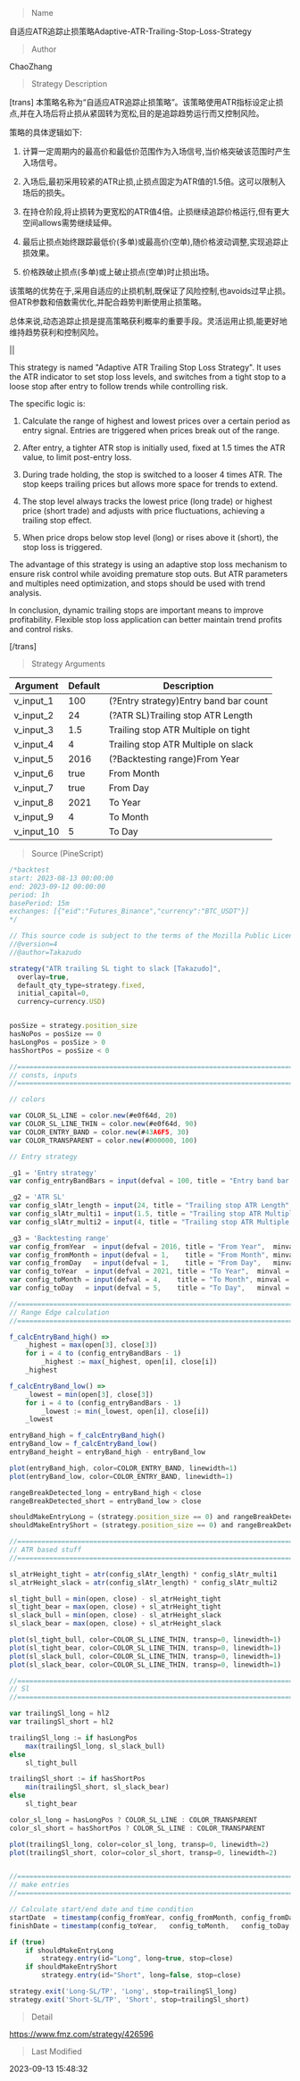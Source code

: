 
> Name

自适应ATR追踪止损策略Adaptive-ATR-Trailing-Stop-Loss-Strategy

> Author

ChaoZhang

> Strategy Description


[trans]
本策略名称为“自适应ATR追踪止损策略”。该策略使用ATR指标设定止损点,并在入场后将止损从紧固转为宽松,目的是追踪趋势运行而又控制风险。

策略的具体逻辑如下:

1. 计算一定周期内的最高价和最低价范围作为入场信号,当价格突破该范围时产生入场信号。

2. 入场后,最初采用较紧的ATR止损,止损点固定为ATR值的1.5倍。这可以限制入场后的损失。

3. 在持仓阶段,将止损转为更宽松的ATR值4倍。止损继续追踪价格运行,但有更大空间allows需势继续延伸。

4. 最后止损点始终跟踪最低价(多单)或最高价(空单),随价格波动调整,实现追踪止损效果。

5. 价格跌破止损点(多单)或上破止损点(空单)时止损出场。

该策略的优势在于,采用自适应的止损机制,既保证了风险控制,也avoids过早止损。但ATR参数和倍数需优化,并配合趋势判断使用止损策略。

总体来说,动态追踪止损是提高策略获利概率的重要手段。灵活运用止损,能更好地维持趋势获利和控制风险。

||

This strategy is named "Adaptive ATR Trailing Stop Loss Strategy". It uses the ATR indicator to set stop loss levels, and switches from a tight stop to a loose stop after entry to follow trends while controlling risk.

The specific logic is:

1. Calculate the range of highest and lowest prices over a certain period as entry signal. Entries are triggered when prices break out of the range.

2. After entry, a tighter ATR stop is initially used, fixed at 1.5 times the ATR value, to limit post-entry loss. 

3. During trade holding, the stop is switched to a looser 4 times ATR. The stop keeps trailing prices but allows more space for trends to extend.

4. The stop level always tracks the lowest price (long trade) or highest price (short trade) and adjusts with price fluctuations, achieving a trailing stop effect.

5. When price drops below stop level (long) or rises above it (short), the stop loss is triggered.

The advantage of this strategy is using an adaptive stop loss mechanism to ensure risk control while avoiding premature stop outs. But ATR parameters and multiples need optimization, and stops should be used with trend analysis.

In conclusion, dynamic trailing stops are important means to improve profitability. Flexible stop loss application can better maintain trend profits and control risks.

[/trans]

> Strategy Arguments



|Argument|Default|Description|
|----|----|----|
|v_input_1|100|(?Entry strategy)Entry band bar count|
|v_input_2|24|(?ATR SL)Trailing stop ATR Length|
|v_input_3|1.5|Trailing stop ATR Multiple on tight|
|v_input_4|4|Trailing stop ATR Multiple on slack|
|v_input_5|2016|(?Backtesting range)From Year|
|v_input_6|true|From Month|
|v_input_7|true|From Day|
|v_input_8|2021|To Year|
|v_input_9|4|To Month|
|v_input_10|5|To Day|


> Source (PineScript)

``` javascript
/*backtest
start: 2023-08-13 00:00:00
end: 2023-09-12 00:00:00
period: 1h
basePeriod: 15m
exchanges: [{"eid":"Futures_Binance","currency":"BTC_USDT"}]
*/

// This source code is subject to the terms of the Mozilla Public License 2.0 at https://mozilla.org/MPL/2.0/
//@version=4
//@author=Takazudo

strategy("ATR trailing SL tight to slack [Takazudo]",
  overlay=true,
  default_qty_type=strategy.fixed,
  initial_capital=0,
  currency=currency.USD)


posSize = strategy.position_size
hasNoPos = posSize == 0
hasLongPos = posSize > 0
hasShortPos = posSize < 0

//============================================================================
// consts, inputs
//============================================================================

// colors

var COLOR_SL_LINE = color.new(#e0f64d, 20)
var COLOR_SL_LINE_THIN = color.new(#e0f64d, 90)
var COLOR_ENTRY_BAND = color.new(#43A6F5, 30)
var COLOR_TRANSPARENT = color.new(#000000, 100)

// Entry strategy

_g1 = 'Entry strategy'
var config_entryBandBars = input(defval = 100, title = "Entry band bar count",  minval=1, group=_g1)

_g2 = 'ATR SL'
var config_slAtr_length = input(24, title = "Trailing stop ATR Length", group=_g2)
var config_slAtr_multi1 = input(1.5, title = "Trailing stop ATR Multiple on tight", type=input.float, step=0.1, group=_g2)
var config_slAtr_multi2 = input(4, title = "Trailing stop ATR Multiple on slack", type=input.float, step=0.1, group=_g2)

_g3 = 'Backtesting range'
var config_fromYear  = input(defval = 2016, title = "From Year",  minval = 1970, group=_g3)
var config_fromMonth = input(defval = 1,    title = "From Month", minval = 1, maxval = 12, group=_g3)
var config_fromDay   = input(defval = 1,    title = "From Day",   minval = 1, maxval = 31, group=_g3)
var config_toYear  = input(defval = 2021, title = "To Year",  minval = 1970, group=_g3)
var config_toMonth = input(defval = 4,    title = "To Month", minval = 1, maxval = 12, group=_g3)
var config_toDay   = input(defval = 5,    title = "To Day",   minval = 1, maxval = 31, group=_g3)

//============================================================================
// Range Edge calculation
//============================================================================

f_calcEntryBand_high() =>
    _highest = max(open[3], close[3])
    for i = 4 to (config_entryBandBars - 1)
        _highest := max(_highest, open[i], close[i])
    _highest

f_calcEntryBand_low() =>
    _lowest = min(open[3], close[3])
    for i = 4 to (config_entryBandBars - 1)
        _lowest := min(_lowest, open[i], close[i])
    _lowest

entryBand_high = f_calcEntryBand_high()
entryBand_low = f_calcEntryBand_low()
entryBand_height = entryBand_high - entryBand_low

plot(entryBand_high, color=COLOR_ENTRY_BAND, linewidth=1)
plot(entryBand_low, color=COLOR_ENTRY_BAND, linewidth=1)

rangeBreakDetected_long = entryBand_high < close
rangeBreakDetected_short = entryBand_low > close

shouldMakeEntryLong = (strategy.position_size == 0) and rangeBreakDetected_long
shouldMakeEntryShort = (strategy.position_size == 0) and rangeBreakDetected_short

//============================================================================
// ATR based stuff
//============================================================================

sl_atrHeight_tight = atr(config_slAtr_length) * config_slAtr_multi1
sl_atrHeight_slack = atr(config_slAtr_length) * config_slAtr_multi2

sl_tight_bull = min(open, close) - sl_atrHeight_tight
sl_tight_bear = max(open, close) + sl_atrHeight_tight
sl_slack_bull = min(open, close) - sl_atrHeight_slack
sl_slack_bear = max(open, close) + sl_atrHeight_slack

plot(sl_tight_bull, color=COLOR_SL_LINE_THIN, transp=0, linewidth=1)
plot(sl_tight_bear, color=COLOR_SL_LINE_THIN, transp=0, linewidth=1)
plot(sl_slack_bull, color=COLOR_SL_LINE_THIN, transp=0, linewidth=1)
plot(sl_slack_bear, color=COLOR_SL_LINE_THIN, transp=0, linewidth=1)

//============================================================================
// Sl
//============================================================================

var trailingSl_long = hl2
var trailingSl_short = hl2

trailingSl_long := if hasLongPos
    max(trailingSl_long, sl_slack_bull)
else
    sl_tight_bull

trailingSl_short := if hasShortPos
    min(trailingSl_short, sl_slack_bear)
else
    sl_tight_bear

color_sl_long = hasLongPos ? COLOR_SL_LINE : COLOR_TRANSPARENT
color_sl_short = hasShortPos ? COLOR_SL_LINE : COLOR_TRANSPARENT

plot(trailingSl_long, color=color_sl_long, transp=0, linewidth=2)
plot(trailingSl_short, color=color_sl_short, transp=0, linewidth=2)


//============================================================================
// make entries
//============================================================================

// Calculate start/end date and time condition
startDate  = timestamp(config_fromYear, config_fromMonth, config_fromDay, 00, 00)
finishDate = timestamp(config_toYear,   config_toMonth,   config_toDay,   00, 00)

if (true)
    if shouldMakeEntryLong
        strategy.entry(id="Long", long=true, stop=close)
    if shouldMakeEntryShort
        strategy.entry(id="Short", long=false, stop=close)

strategy.exit('Long-SL/TP', 'Long', stop=trailingSl_long)
strategy.exit('Short-SL/TP', 'Short', stop=trailingSl_short)

```

> Detail

https://www.fmz.com/strategy/426596

> Last Modified

2023-09-13 15:48:32
